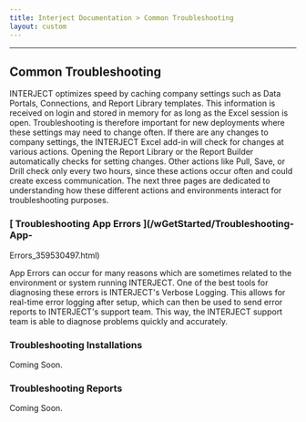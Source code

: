 ```yaml
---
title: Interject Documentation > Common Troubleshooting
layout: custom
---
```

* * *

##  **Common Troubleshooting**

INTERJECT optimizes speed by caching company settings such as Data Portals,
Connections, and Report Library templates. This information is received on
login and stored in memory for as long as the Excel session is open.
Troubleshooting is therefore important for new deployments where these
settings may need to change often.  If there are any changes to company
settings, the INTERJECT Excel add-in will check for changes at various
actions. Opening the Report Library or the Report Builder automatically checks
for setting changes. Other actions like Pull, Save, or Drill check only every
two hours, since these actions occur often and could create excess
communication. The next three pages are dedicated to understanding how these
different actions and environments interact for troubleshooting purposes.

###  [ Troubleshooting App Errors ](/wGetStarted/Troubleshooting-App-
Errors_359530497.html)

App Errors can occur for many reasons which are sometimes related to the
environment or system running INTERJECT. One of the best tools for diagnosing
these errors is INTERJECT's Verbose Logging. This allows for real-time error
logging after setup, which can then be used to send error reports to
INTERJECT's support team. This way, the INTERJECT support team is able to
diagnose problems quickly and accurately.

  

###  Troubleshooting Installations

Coming Soon.

  

###  Troubleshooting Reports

Coming Soon.

  

  

